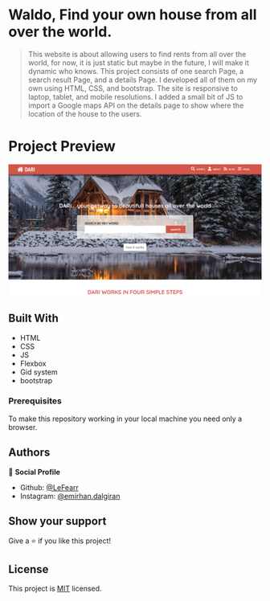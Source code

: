 # Waldo, Find your own house from all over the world.

> This website is about allowing users to find rents from all over the world, for now, it is just static but maybe in the future, I will make it dynamic who knows. This project consists of one search Page, a search result Page, and a details Page. I developed all of them on my own using HTML, CSS, and bootstrap. The site is responsive to laptop, tablet, and mobile resolutions. I added a small bit of JS to import a Google maps API on the details page to show where the location of the house to the users.

# Project Preview

![screenshot](./assets/screenshot.png)



## Built With

- HTML
- CSS
- JS
- Flexbox
- Gid system
- bootstrap


### Prerequisites
To make this repository working in your local machine you need only a browser.

## Authors

👤 **Social Profile**

- Github: [@LeFearr](https://github.com/lefearr)
- Instagram: [@emirhan.dalgiran](https://instagram.com/emirhan.dalgiran)


## Show your support

Give a ⭐️ if you like this project!

## License

This project is [MIT](lic.url) licensed.
